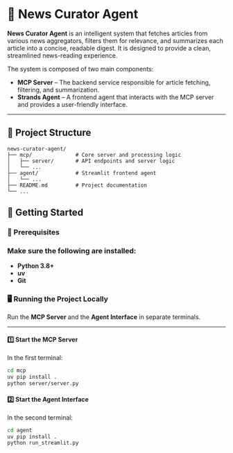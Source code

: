 # 📰 News Curator Agent

**News Curator Agent** is an intelligent system that fetches articles from various news aggregators, filters them for relevance, and summarizes each article into a concise, readable digest. It is designed to provide a clean, streamlined news-reading experience.

The system is composed of two main components:

- **MCP Server** – The backend service responsible for article fetching, filtering, and summarization.
- **Strands Agent** – A frontend agent that interacts with the MCP server and provides a user-friendly interface.

---

## 📁 Project Structure

```plaintext
news-curator-agent/
├── mcp/              # Core server and processing logic
│   ├── server/       # API endpoints and server logic
│   └── ...
├── agent/            # Streamlit frontend agent
│   └── ...
├── README.md         # Project documentation
└── ...
```


## 🚀 Getting Started
### 🧰 Prerequisites
### Make sure the following are installed:
- **Python 3.8+**
- **uv**
- **Git**


### 🖥️ Running the Project Locally

Run the **MCP Server** and the **Agent Interface** in separate terminals.

---

#### 1️⃣ Start the MCP Server

In the first terminal:

```bash
cd mcp
uv pip install .
python server/server.py
```

#### 2️⃣ Start the Agent Interface
In the second terminal:

```bash
cd agent
uv pip install .
python run_streamlit.py
```




